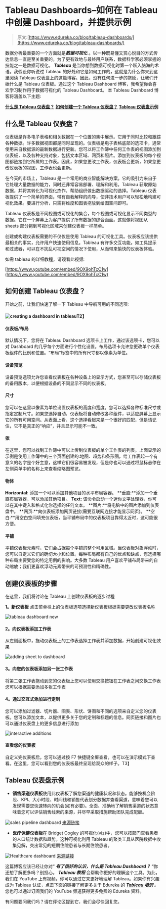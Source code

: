 # Tableau Dashboards–如何在 Tableau 中创建 Dashboard，并提供示例

> 原文:[https://www.edureka.co/blog/tableau-dashboards/](https://www.edureka.co/blog/tableau-dashboards/)

数据分析最重要的一个方面就是***数据可视化*** 。以一种既易懂又赏心悦目的方式传达信息一直是至关重要的。为了更有效地与最终用户联系，数据科学家必须掌握的技能之一是数据可视化。 ***Tableau*** 是当你想到数据可视化时第一个跃入脑海的术语。我假设你听说过 Tableau 的好处和它是如何工作的，这就是为什么你来到这里阅读 Tableau 仪表盘上的这篇博客。因此，没有任何进一步的拖延，让我们开始什么是 Tableau 仪表板。通过这个 Tableau Dashboard 博客，我希望你会喜欢学习制作用于数据可视化的 Tableau Dashboard。 本 Tableau Dashboard 博客将涵盖以下主题:

[**什么是 Tableau 仪表盘？**](#tableaudashboard) [**如何创建一个 Tableau 仪表盘？**](#create) [**Tableau 仪表盘示例**](#examples)

## **什么是 Tableau 仪表盘？**

仪表板是许多电子表格和相关数据在一个位置的集中展示。它用于同时比较和跟踪各种数据。许多数据视图都是同时呈现的。仪表板是电子表格底部的选项卡，通常使用来自数据源的最新数据进行更新。您可以将工作簿中任何工作表的视图添加到仪表板，以及各种支持对象，包括文本区域、网页和照片。添加到仪表板的每个视图都链接到它所属的工作表。因此，如果您更改工作表，仪表板会更新，如果您更改仪表板的视图，工作表也会更新。

在今天的市场上，Tableau 是一个常用的商业智能解决方案。它的吸引力来自于它处理大量数据的能力，同时还非常容易部署、理解和利用。Tableau 获取原始数据，并将其转化为可视化杰作，帮助组织做出数据驱动的选择。Tableau 仪表板提供了一个简单的界面，带有自我解释的向导，使非技术用户可以轻松地构建可视化效果。要进行分析，只需将维度和图表拖放到绘图空间即可。

Tableau 仪表板是不同视图或可视化的集合，每个视图或可视化显示不同类型的数据。它在一个屏幕上为客户提供了所有数据的综合画面。这就像将视图从 sheets 部分拖到可视化区域来创建仪表板一样简单。

创建或构建仪表板需要的不仅仅是使用 Tableau 的可视化工具。仪表板应该提供最相关的事实，允许用户快速使用信息。Tableau 有许多交互功能，如工具提示和过滤器，可以在不扰乱可视空间的情况下使用，从而带来愉快的仪表板体验。

如需 tableau 的详细教程，请观看此视频:

[https://www.youtube.com/embed/9OX9ohTcC1w](https://www.youtube.com/embed/9OX9ohTcC1w)

## **如何创建 Tableau 仪表盘？**

开始之前，让我们快速了解一下 Tableau 中导航可用的不同选项:

#### **![creating a dashboard in tableau](../Images/93425fe7ec672d36e36baf77cd6c3037.png)T2】**

#### **仪表板/布局**

默认情况下，您将在 Tableau Dashboard 选项卡上工作，通过该选项卡，您可以对 Dashboard 的几乎每个方面进行个性化设置。布局选项卡允许您更改单个仪表板组件的比例和位置。“布局”标签中的所有尺寸都以像素为单位。

#### **设备预览**

设备预览选项允许您查看仪表板在各种设备上的显示方式，您甚至可以存储仪表板的备用版本，以便根据设备的不同显示不同的仪表板。

#### **尺寸**

您可以在这里以像素为单位设置仪表板的高度和宽度。您可以选择各种标准尺寸或指定定制尺寸。如果您选择自动，仪表板将自动修改各种组件，以适应屏幕上显示它的所有可用空间。从表面上看，这个选择看起来是一个很好的匹配，但是请记住，它不是真正的“响应”，并且显示可能不一致。

#### **张**

在这里，您可以找到工作簿中可以上传到仪表板的单个工作表的列表。上面显示的示例是使用工作簿中的三个页面创建的:地图、趋势和条形图。给工作表起一个有意义的名字是个好主意，这样它们很容易被发现，但是你也可以通过将鼠标悬停在左侧菜单中的名称上来查看缩略图预览。

#### **物体**

**Horizontal:** 添加一个可以添加其他项目的水平布局容器。 **垂直:**添加一个垂直布局容器，可以添加其他项目。 **Text:** 该命令启动一个迷你文字处理器，你可以在其中键入和格式化你选择的任何文本。 **图片:**将电脑中的图片添加到仪表盘中。 **网页:**向仪表板添加网页链接(需要互联网连接才能显示网页)。 **空白:**用空白空间填充仪表板，当平铺布局中的仪表板项目靠得太近时，这可能很方便。

#### **平铺**

平铺仪表板元素时，它们会占据每个平铺的整个可用区域。当仪表板对象浮动时，您可以自定义它们的确切大小和位置。每种布局都有自己的优点和缺点，您选择哪种布局主要受您的特定用例的影响。大多数 Tableau 用户喜欢平铺布局带来的自动缩放；我们更喜欢浮动元素带来的可预测性和精确性。

## **创建仪表板的步骤**

在这里，我们将讨论在 Tableau 上创建仪表板的逐步过程

**1。新仪表板** 点击菜单栏上的仪表板选项选择新仪表板根据需要更改仪表板名称

![ tableau dashboard new](../Images/49ceb6fa4c8c35febcb554bc70b44d44.png)

#### **2。向仪表板添加工作表**

从左侧面板中，拖动仪表板上的工作表选择工作表并添加数据，开始创建可视化效果

![adding sheet to dashboard](../Images/c4afae0324f100ea3fdacd9a0d318670.png)

#### **3。向您的仪表板添加另一张工作表**

将第二张工作表拖动到您的仪表板上您可以使用交换按钮在工作表之间交换工作表您可以根据需要添加多张工作表

#### **4。通过交互式添加进行定制**

您可以添加过滤器、切片器、图表、形状、饼图和不同的选项来自定义您的仪表板。您可以添加文本，以提供更多关于您的定制和标题的信息。网页链接和图片也可以通过仪表盘上的更多信息进行添加

![interactive additions](../Images/2fad926f94585a4bfb1b0fd8405d3a54.png)

#### **查看您的仪表板**

自定义完仪表板后，您可以通过按 F7 快捷键全屏查看，也可以在演示模式下查看。在这里，您可以看到您的仪表板最终呈现给观众的样子。T3】

## **Tableau 仪表盘示例**

*   **销售渠道仪表板**使用此仪表板了解您渠道的健康状况和状态。能够按机会阶段、KPI、大小时段、时间线和销售代表划分数据并查看渠道，意味着您可以发现需要您快速转向的机会(如有必要)。全面、准确地了解销售渠道的状态意味着您可以评估销售线索的来源，并尽早采取措施帮助团队完成配额。

![sales pipeline dashboard](../Images/d1cf5a4d28a0fc642d5ddd46bfb596ed.png) [来源链接](https://www.tableau.com/learn/articles/sales-dashboards-examples-and-templates)

*   **医疗保健仪表板**在 Bridget Cogley 的可视化(viz)中，您可以按部门查看患者的人口统计数据和趋势。这种可视化利用 Tableau 的聚类工具从医院数据中收集见解，突出常见的短期住院患者与长期住院患者。

![Healthcare dashboard](../Images/eaa73e7a171bc65585902ced868f83cb.png) [来源链接](https://www.tableau.com/learn/articles/business-intelligence-dashboards-examples)

这篇博客应该已经让你对“ ***有了很好的认识，什么是 Tableau Dashboard？*** “你还想了解更多吗？别担心， ***Tableau 教程*** 会帮助你更好的理解这个工具。为此，我们在 YouTube 上有视频，你可以通过它来更好地理解 Tableau。如果你有兴趣成为 Tableau 认证，点击下面的链接了解更多关于 Edureka 的 ***[Tableau 培训](https://www.edureka.co/tableau-certification-training?gclid=Cj0KCQiAmpyRBhC-ARIsABs2EAqXrunq6pa2u_TRrFmssRv1_nu3aqMbMWGHICxVM_-BB8OSq6QWUqYaAlZ-EALw_wcB)*** 。您也可以通过订阅我们的 YouTube 频道获得更多免费的 Edureka 资料。

有问题要问我们吗？请在评论区提到它，我们会尽快回复您。